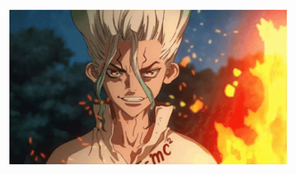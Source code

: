![Heder](https://github.com/evgenevgenuk/evgenevgenuk/blob/main/CA32B26E-B4AF-4D0D-AE63-1223F706B825.gif)
